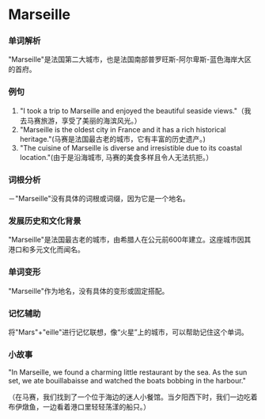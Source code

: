 # Marseille

### 单词解析

  

"Marseille"是法国第二大城市，也是法国南部普罗旺斯-阿尔卑斯-蓝色海岸大区的首府。

  

### 例句

  

1.  "I took a trip to Marseille and enjoyed the beautiful seaside views."（我去马赛旅游，享受了美丽的海滨风光。）
2.  "Marseille is the oldest city in France and it has a rich historical heritage."(马赛是法国最古老的城市，它有丰富的历史遗产。)
3.  "The cuisine of Marseille is diverse and irresistible due to its coastal location."(由于是沿海城市, 马赛的美食多样且令人无法抗拒。）

  

### 词根分析

  

－"Marseille"没有具体的词根或词缀，因为它是一个地名。

  

### 发展历史和文化背景

  

"Marseille"是法国最古老的城市，由希腊人在公元前600年建立。这座城市因其港口和多元文化而闻名。

  

### 单词变形

  

"Marseille"作为地名，没有具体的变形或固定搭配。

  

### 记忆辅助

  

将"Mars"+"eille"进行记忆联想，像“火星”上的城市，可以帮助记住这个单词。

  

### 小故事

  

"In Marseille, we found a charming little restaurant by the sea. As the sun set, we ate bouillabaisse and watched the boats bobbing in the harbour."

  

（在马赛，我们找到了一个位于海边的迷人小餐馆。当夕阳西下时，我们一边吃着布伊燉鱼，一边看着港口里轻轻荡漾的船只。）
